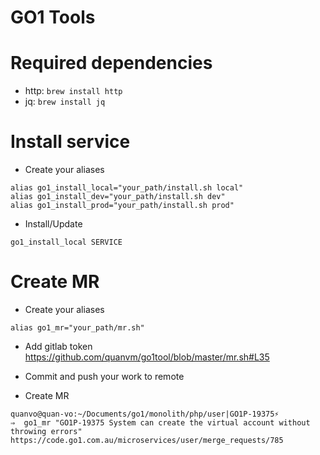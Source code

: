 GO1 Tools
====

# Required dependencies

  - http: `brew install http`
  - jq: `brew install jq`

# Install service

- Create your aliases

```
alias go1_install_local="your_path/install.sh local"
alias go1_install_dev="your_path/install.sh dev"
alias go1_install_prod="your_path/install.sh prod"
```

- Install/Update

```
go1_install_local SERVICE
```

# Create MR
- Create your aliases

```
alias go1_mr="your_path/mr.sh"
```

- Add gitlab token https://github.com/quanvm/go1tool/blob/master/mr.sh#L35

- Commit and push your work to remote

- Create MR

```
quanvo@quan-vo:~/Documents/go1/monolith/php/user|GO1P-19375⚡ 
⇒  go1_mr "GO1P-19375 System can create the virtual account without throwing errors"
https://code.go1.com.au/microservices/user/merge_requests/785
```

